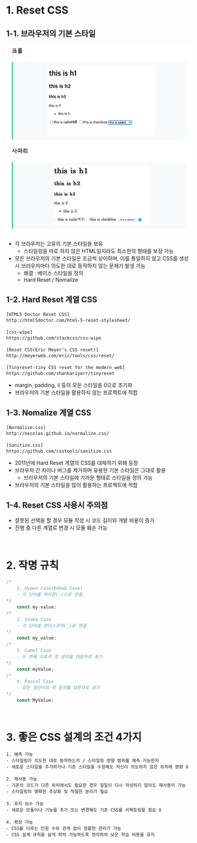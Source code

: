 # 1. Reset CSS
## 1-1. 브라우저의 기본 스타일
![css_2](../img/css_2.png)  
- 각 브라우저는 고유의 기본 스타일을 보유 
    - 스타일링을 따로 하지 않은 HTML일지라도 최소한의 형태를 보장 가능
- 모든 브라우저의 기본 스타일은 조금씩 상이하며, 이를 통일하지 않고 CSS를 생성 시 브라우저마다 의도한 대로 동작하지 않는 문제가 발생 가능
    - 해결 : 베이스 스타일을 정의
    - Hard Reset / Nomalize

## 1-2. Hard Reset 계열 CSS
```
[HTML5 Doctor Reset CSS] 
http://html5doctor.com/html-5-reset-stylesheet/

[css-wipe]
https://github.com/stackcss/css-wipe

[Reset CSS(Eric Meyer's CSS reset)]
http://meyerweb.com/eric/tools/css/reset/

[Tinyreset-tiny CSS reset for the modern web]
https://github.com/shankariyerr/tinyreset
```
- margin, padding, li 등의 모든 스타일을 0으로 초기화
- 브라우저의 기본 스타일을 활용하지 않는 프로젝트에 적합

## 1-3. Nomalize 계열 CSS
```
[Normalize.css]
http://necolas.github.io/normalize.css/

[Sanitize.css]
https://github.com/csstools/sanitize.css
```
- 2011년에 Hard Reset 계열의 CSS를 대체하기 위해 등장
- 브라우저 간 차이나 버그를 제거하며 유용한 기본 스타일은 그대로 활용
    - 브라우저의 기본 스타일에 가까운 형태로 스타일을 정의 가능
- 브라우저의 기본 스타일을 많이 활용하는 프로젝트에 적합

## 1-4. Reset CSS 사용시 주의점
- 잘못된 선택을 할 경우 모듈 작성 시 코드 길이와 개발 비용이 증가
- 진행 중 다른 계열로 변경 시 모듈 훼손 가능

<br>

# 2. 작명 규칙
```js
/*
    1. Hypen Case(Kebab Case)
    - 각 단어를 하이픈(-)으로 연결
*/
    const my-value;
/*
    2. Snake Case
    - 각 단어를 언더스코어(_)로 연결
*/
    const my_value;
/*
    3. Camel Case
    - 두 번째 이후의 첫 문자를 대문자로 표기
*/
    const myValue;
/*
    4. Pascal Case
    - 모든 영단어의 첫 문자를 대문자로 표기
*/
    const MyValue;
```

<br>

# 3. 좋은 CSS 설계의 조건 4가지
```
1. 예측 가능
- 스타일링이 의도한 대로 동작하는지 / 스타일링 영향 범위를 예측 가능한지
- 새로운 스타일을 추가하거나 기존 스타일을 수정해도 자신이 의도하지 않은 위치에 영향 X

2. 재사용 가능
- 기존의 코드가 다른 위치에서도 필요한 경우 일일이 다시 작성하지 않아도 재사용이 가능
- 스타일링의 명확한 추상화 및 적절한 분리가 필요

3. 유지 보수 가능
- 새로운 모듈이나 기능을 추가 또는 변경해도 기존 CSS를 리팩토링할 필요 X

4. 확장 가능
- CSS를 다루는 인원 수와 관계 없이 원활한 관리가 가능
- CSS 설계 규칙을 쉽게 파악 가능하도록 정의하여 낮은 학습 비용을 유지
```

<br>